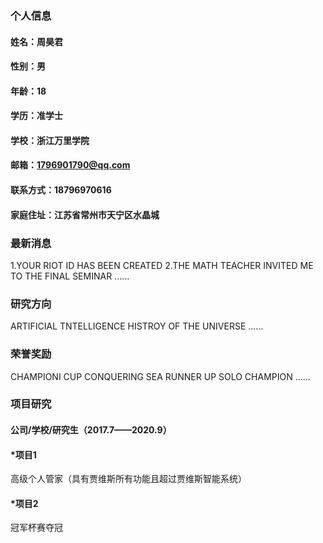 ### 个人信息
#### 姓名：周昊君
#### 性别：男
#### 年龄：18
#### 学历：准学士
#### 学校：浙江万里学院
#### 邮箱：1796901790@qq.com
#### 联系方式：18796970616
#### 家庭住址：江苏省常州市天宁区水晶城
### 最新消息
1.YOUR RIOT ID HAS BEEN CREATED
2.THE MATH TEACHER INVITED ME TO THE FINAL SEMINAR
......
### 研究方向
ARTIFICIAL TNTELLIGENCE
HISTROY OF THE UNIVERSE
......
### 荣誉奖励
CHAMPIONI CUP CONQUERING SEA RUNNER UP
SOLO CHAMPION
......
### 项目研究
#### 公司/学校/研究生（2017.7——2020.9）
#### *项目1
高级个人管家（具有贾维斯所有功能且超过贾维斯智能系统）
#### *项目2
冠军杯赛夺冠
